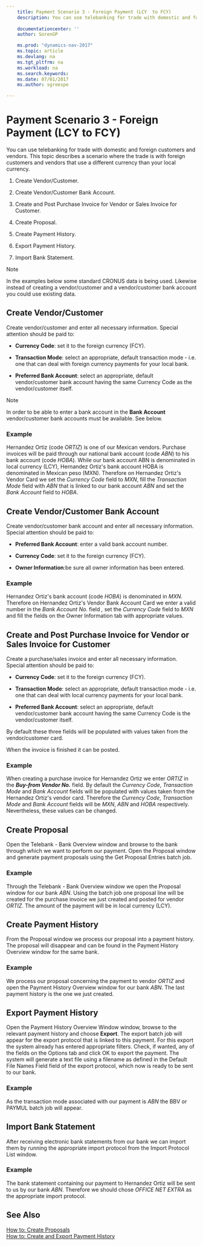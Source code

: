 ```yaml
---
    title: Payment Scenario 3 - Foreign Payment (LCY  to FCY) 
    description: You can use telebanking for trade with domestic and foreign customers and vendors. This topic describes a scenario where the trade is with foreign customers and vendors that use a different currency than your local currency.
    
    documentationcenter: ''
    author: SorenGP

    ms.prod: "dynamics-nav-2017"
    ms.topic: article
    ms.devlang: na
    ms.tgt_pltfrm: na
    ms.workload: na
    ms.search.keywords:
    ms.date: 07/01/2017
    ms.author: sgroespe

---
```

# Payment Scenario 3 - Foreign Payment (LCY  to FCY)
You can use telebanking for trade with domestic and foreign customers and vendors. This topic describes a scenario where the trade is with foreign customers and vendors that use a different currency than your local currency.  
  
1.  Create Vendor/Customer.  
  
2.  Create Vendor/Customer Bank Account.  
  
3.  Create and Post Purchase Invoice for Vendor or Sales Invoice for Customer.  
  
4.  Create Proposal.  
  
5.  Create Payment History.  
  
6.  Export Payment History.  
  
7.  Import Bank Statement.  
  
> [!NOTE]  
>  In the examples below some standard CRONUS data is being used. Likewise instead of creating a vendor/customer and a vendor/customer bank account you could use existing data.  
  
## Create Vendor/Customer  
 Create vendor/customer and enter all necessary information. Special attention should be paid to:  
  
-   **Currency Code**: set it to the foreign currency (FCY).  
  
-   **Transaction Mode**: select an appropriate, default transaction mode - i.e. one that can deal with foreign currency payments for your local bank.  
  
-   **Preferred Bank Account**: select an appropriate, default vendor/customer bank account having the same Currency Code as the vendor/customer itself.  
  
> [!NOTE]  
>  In order to be able to enter a bank account in the **Bank Account** vendor/customer bank accounts must be available. See below.  
  
### Example  
 Hernandez Ortiz (code *ORTIZ*) is one of our Mexican vendors. Purchase invoices will be paid through our national bank account (code *ABN*) to his bank account (code *HOBA*). While our bank account ABN is denominated in local currency (LCY), Hernandez Ortiz's bank account HOBA is denominated in Mexican peso (MXN). Therefore on Hernandez Ortiz's Vendor Card we set the *Currency Code* field to *MXN*, fill the *Transaction Mode* field with *ABN* that is linked to our bank account *ABN* and set the *Bank Account* field to *HOBA*.  
  
## Create Vendor/Customer Bank Account  
 Create vendor/customer bank account and enter all necessary information. Special attention should be paid to:  
  
-   **Preferred Bank Account**: enter a valid bank account number.  
  
-   **Currency Code**: set it to the foreign currency (FCY).  
  
-   **Owner Information**:be sure all owner information has been entered.  
  
### Example  
 Hernandez Ortiz's bank account (code *HOBA*) is denominated in *MXN*. Therefore on Hernandez Ortiz's Vendor Bank Account Card we enter a valid number in the *Bank Account No.* field *,* set the *Currency Code* field to *MXN* and fill the fields on the Owner Information tab with appropriate values.  
  
## Create and Post Purchase Invoice for Vendor or Sales Invoice for Customer  
 Create a purchase/sales invoice and enter all necessary information. Special attention should be paid to:  
  
-   **Currency Code**: set it to the foreign currency (FCY).  
  
-   **Transaction Mode**: select an appropriate, default transaction mode - i.e. one that can deal with local currency payments for your local bank.  
  
-   **Preferred Bank Account**: select an appropriate, default vendor/customer bank account having the same Currency Code is the vendor/customer itself.  
  
 By default these three fields will be populated with values taken from the vendor/customer card.  
  
 When the invoice is finished it can be posted.  
  
### Example  
 When creating a purchase invoice for Hernandez Ortiz we enter *ORTIZ* in the ***Buy-from Vendor No.*** field. By default the *Currency Code*, *Transaction Mode* and *Bank Account* fields will be populated with values taken from the Hernandez Ortiz's vendor card. Therefore the *Currency Code*, *Transaction Mode* and *Bank Account* fields will be *MXN*, *ABN* and *HOBA* respectively. Nevertheless, these values can be changed.  
  
## Create Proposal  
 Open the Telebank - Bank Overview window and browse to the bank through which we want to perform our payment. Open the Proposal window and generate payment proposals using the Get Proposal Entries batch job.  
  
### Example  
 Through the Telebank - Bank Overview window we open the Proposal window for our bank *ABN*. Using the batch job one proposal line will be created for the purchase invoice we just created and posted for vendor *ORTIZ*. The amount of the payment will be in local currency (LCY).  
  
## Create Payment History  
 From the Proposal window we process our proposal into a payment history. The proposal will disappear and can be found in the Payment History Overview window for the same bank.  
  
### Example  
 We process our proposal concerning the payment to vendor *ORTIZ* and open the Payment History Overview window for our bank *ABN*. The last payment history is the one we just created.  
  
## Export Payment History  
 Open the Payment History Overview Window window, browse to the relevant payment history and choose **Export**. The export batch job will appear for the export protocol that is linked to this payment. For this export the system already has entered appropriate filters. Check, if wanted, any of the fields on the Options tab and click OK to export the payment. The system will generate a text file using a filename as defined in the Default File Names Field field of the export protocol, which now is ready to be sent to our bank.  
  
### Example  
 As the transaction mode associated with our payment is *ABN* the BBV or PAYMUL batch job will appear.  
  
## Import Bank Statement  
 After receiving electronic bank statements from our bank we can import them by running the appropriate import protocol from the Import Protocol List window.  
  
### Example  
 The bank statement containing our payment to Hernandez Ortiz will be sent to us by our bank *ABN*. Therefore we should chose *OFFICE NET EXTRA* as the appropriate import protocol.  
  
## See Also  
 [How to: Create Proposals](how-to-create-proposals.md)   
 [How to: Create and Export Payment History](how-to-create-and-export-payment-history.md)